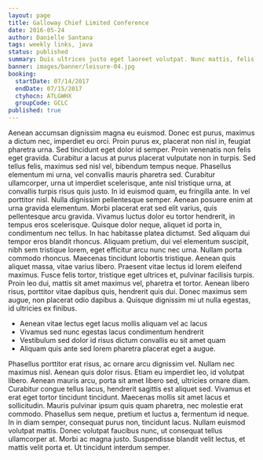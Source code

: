 ```yaml
---
layout: page
title: Galloway Chief Limited Conference
date: 2016-05-24
author: Danielle Santana
tags: weekly links, java
status: published
summary: Duis ultrices justo eget laoreet volutpat. Nunc mattis, felis.
banner: images/banner/leisure-04.jpg
booking:
  startDate: 07/14/2017
  endDate: 07/15/2017
  ctyhocn: ATLGWHX
  groupCode: GCLC
published: true
---
```

Aenean accumsan dignissim magna eu euismod. Donec est purus, maximus a dictum nec, imperdiet eu orci. Proin purus ex, placerat non nisl in, feugiat pharetra urna. Sed tincidunt eget dolor id semper. Proin venenatis non felis eget gravida. Curabitur a lacus at purus placerat vulputate non in turpis. Sed tellus felis, maximus sed nisl vel, bibendum tempus neque. Phasellus elementum mi urna, vel convallis mauris pharetra sed. Curabitur ullamcorper, urna ut imperdiet scelerisque, ante nisl tristique urna, at convallis turpis risus quis justo. In id euismod quam, eu fringilla ante. In vel porttitor nisl. Nulla dignissim pellentesque semper. Aenean posuere enim at urna gravida elementum.
Morbi placerat erat sed elit varius, quis pellentesque arcu gravida. Vivamus luctus dolor eu tortor hendrerit, in tempus eros scelerisque. Quisque dolor neque, aliquet id porta in, condimentum nec tellus. In hac habitasse platea dictumst. Sed aliquam dui tempor eros blandit rhoncus. Aliquam pretium, dui vel elementum suscipit, nibh sem tristique lorem, eget efficitur arcu nunc nec urna. Nullam porta commodo rhoncus. Maecenas tincidunt lobortis tristique. Aenean quis aliquet massa, vitae varius libero. Praesent vitae lectus id lorem eleifend maximus. Fusce felis tortor, tristique eget ultrices et, pulvinar facilisis turpis. Proin leo dui, mattis sit amet maximus vel, pharetra et tortor. Aenean libero risus, porttitor vitae dapibus quis, hendrerit quis dui. Donec maximus sem augue, non placerat odio dapibus a. Quisque dignissim mi ut nulla egestas, id ultricies ex finibus.

* Aenean vitae lectus eget lacus mollis aliquam vel ac lacus
* Vivamus sed nunc egestas lacus condimentum hendrerit
* Vestibulum sed dolor id risus dictum convallis eu sit amet quam
* Aliquam quis ante sed lorem pharetra placerat eget a augue.

Phasellus porttitor erat risus, ac ornare arcu dignissim vel. Nullam nec maximus nisl. Aenean quis dolor risus. Etiam eu imperdiet leo, id volutpat libero. Aenean mauris arcu, porta sit amet libero sed, ultricies ornare diam. Curabitur congue tellus lacus, hendrerit sagittis est aliquet sed. Vivamus et erat eget tortor tincidunt tincidunt. Maecenas mollis sit amet lacus et sollicitudin. Mauris pulvinar ipsum quis quam pharetra, nec molestie erat commodo. Phasellus sem neque, pretium et luctus a, fermentum id neque. In in diam semper, consequat purus non, tincidunt lacus. Nullam euismod volutpat mattis. Donec volutpat faucibus nunc, ut consequat tellus ullamcorper at. Morbi ac magna justo. Suspendisse blandit velit lectus, et mattis velit porta et. Ut tincidunt interdum semper.

